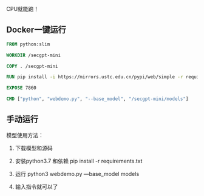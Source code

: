 CPU就能跑！

## Docker一键运行
```dockerfile
FROM python:slim

WORKDIR /secgpt-mini

COPY . /secgpt-mini

RUN pip install -i https://mirrors.ustc.edu.cn/pypi/web/simple -r requirements.txt

EXPOSE 7860

CMD ["python", "webdemo.py", "--base_model", "/secgpt-mini/models"]
```
## 手动运行

模型使用方法：

1. 下载模型和源码

2. 安装python3.7 和依赖 pip install -r requirements.txt

3. 运行 python3 webdemo.py —base_model models

4. 输入指令就可以了